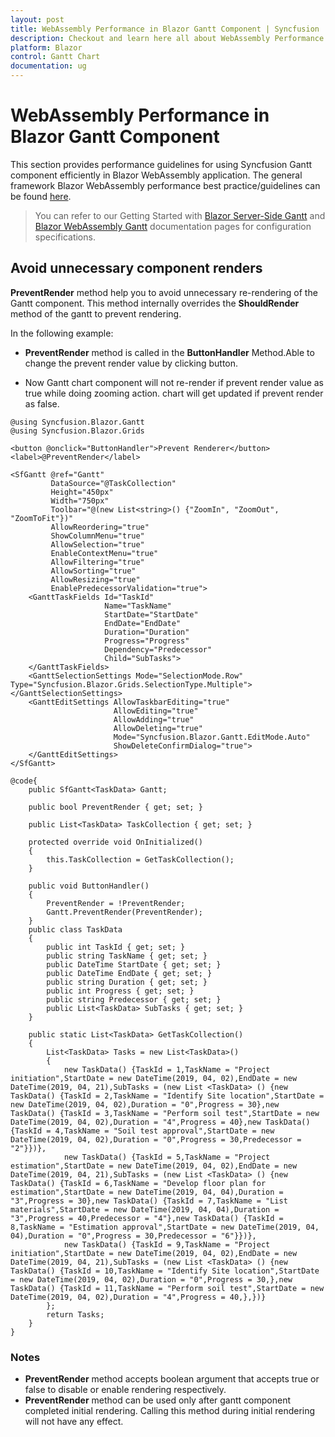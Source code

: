```yaml
---
layout: post
title: WebAssembly Performance in Blazor Gantt Component | Syncfusion
description: Checkout and learn here all about WebAssembly Performance in Syncfusion Blazor Gantt component and more.
platform: Blazor
control: Gantt Chart
documentation: ug
---
```


# WebAssembly Performance in Blazor Gantt Component

This section provides performance guidelines for using Syncfusion Gantt component efficiently in Blazor WebAssembly application. The general framework Blazor WebAssembly performance best practice/guidelines can be found [here](https://docs.microsoft.com/en-us/aspnet/core/blazor/webassembly-performance-best-practices).

> You can refer to our Getting Started with [Blazor Server-Side Gantt](https://blazor.syncfusion.com/documentation/getting-started/blazor-server-side-visual-studio-2019/) and [Blazor WebAssembly Gantt](https://blazor.syncfusion.com/documentation/gantt-chart/how-to/blazor-webassembly-gantt-using-visual-studio/) documentation pages for configuration specifications.

## Avoid unnecessary component renders

 **PreventRender** method help you to avoid unnecessary re-rendering of the Gantt component. This method internally overrides the **ShouldRender** method of the gantt to prevent rendering.

In the following example:

* **PreventRender** method is called in the **ButtonHandler** Method.Able to change the prevent render value by clicking button.

* Now Gantt chart component will not re-render if prevent render value as true while doing zooming action. chart will get updated if prevent render as false.

```cshtml
@using Syncfusion.Blazor.Gantt
@using Syncfusion.Blazor.Grids

<button @onclick="ButtonHandler">Prevent Renderer</button>
<label>@PreventRender</label>

<SfGantt @ref="Gantt"
         DataSource="@TaskCollection"
         Height="450px"
         Width="750px"
         Toolbar="@(new List<string>() {"ZoomIn", "ZoomOut", "ZoomToFit"})"
         AllowReordering="true"
         ShowColumnMenu="true"
         AllowSelection="true"
         EnableContextMenu="true"
         AllowFiltering="true"
         AllowSorting="true"
         AllowResizing="true"
         EnablePredecessorValidation="true">
    <GanttTaskFields Id="TaskId"
                     Name="TaskName"
                     StartDate="StartDate"
                     EndDate="EndDate"
                     Duration="Duration"
                     Progress="Progress"
                     Dependency="Predecessor"
                     Child="SubTasks">
    </GanttTaskFields>
    <GanttSelectionSettings Mode="SelectionMode.Row" Type="Syncfusion.Blazor.Grids.SelectionType.Multiple"></GanttSelectionSettings>
    <GanttEditSettings AllowTaskbarEditing="true"
                       AllowEditing="true"
                       AllowAdding="true"
                       AllowDeleting="true"
                       Mode="Syncfusion.Blazor.Gantt.EditMode.Auto"
                       ShowDeleteConfirmDialog="true">
    </GanttEditSettings>
</SfGantt>

@code{
    public SfGantt<TaskData> Gantt;

    public bool PreventRender { get; set; }

    public List<TaskData> TaskCollection { get; set; }

    protected override void OnInitialized()
    {
        this.TaskCollection = GetTaskCollection();
    }

    public void ButtonHandler()
    {
        PreventRender = !PreventRender;
        Gantt.PreventRender(PreventRender);
    }
    public class TaskData
    {
        public int TaskId { get; set; }
        public string TaskName { get; set; }
        public DateTime StartDate { get; set; }
        public DateTime EndDate { get; set; }
        public string Duration { get; set; }
        public int Progress { get; set; }
        public string Predecessor { get; set; }
        public List<TaskData> SubTasks { get; set; }
    }

    public static List<TaskData> GetTaskCollection()
    {
        List<TaskData> Tasks = new List<TaskData>()
        {
            new TaskData() {TaskId = 1,TaskName = "Project initiation",StartDate = new DateTime(2019, 04, 02),EndDate = new DateTime(2019, 04, 21),SubTasks = (new List <TaskData> () {new TaskData() {TaskId = 2,TaskName = "Identify Site location",StartDate = new DateTime(2019, 04, 02),Duration = "0",Progress = 30},new TaskData() {TaskId = 3,TaskName = "Perform soil test",StartDate = new DateTime(2019, 04, 02),Duration = "4",Progress = 40},new TaskData() {TaskId = 4,TaskName = "Soil test approval",StartDate = new DateTime(2019, 04, 02),Duration = "0",Progress = 30,Predecessor = "2"}})}, 
            new TaskData() {TaskId = 5,TaskName = "Project estimation",StartDate = new DateTime(2019, 04, 02),EndDate = new DateTime(2019, 04, 21),SubTasks = (new List <TaskData> () {new TaskData() {TaskId = 6,TaskName = "Develop floor plan for estimation",StartDate = new DateTime(2019, 04, 04),Duration = "3",Progress = 30},new TaskData() {TaskId = 7,TaskName = "List materials",StartDate = new DateTime(2019, 04, 04),Duration = "3",Progress = 40,Predecessor = "4"},new TaskData() {TaskId = 8,TaskName = "Estimation approval",StartDate = new DateTime(2019, 04, 04),Duration = "0",Progress = 30,Predecessor = "6"}})},
            new TaskData() {TaskId = 9,TaskName = "Project initiation",StartDate = new DateTime(2019, 04, 02),EndDate = new DateTime(2019, 04, 21),SubTasks = (new List <TaskData> () {new TaskData() {TaskId = 10,TaskName = "Identify Site location",StartDate = new DateTime(2019, 04, 02),Duration = "0",Progress = 30,},new TaskData() {TaskId = 11,TaskName = "Perform soil test",StartDate = new DateTime(2019, 04, 02),Duration = "4",Progress = 40,},})}
        };
        return Tasks;
    }
}
```

### Notes

* **PreventRender** method accepts boolean argument that accepts true or false to disable or enable rendering respectively.
* **PreventRender** method can be used only after gantt component completed initial rendering. Calling this method during initial rendering will not have any effect.

